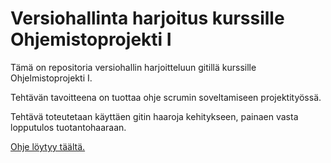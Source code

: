 # Versiohallinta harjoitus kurssille Ohjemistoprojekti I

Tämä on repositoria versiohallin harjoitteluun gitillä kurssille Ohjelmistoprojekti I.

Tehtävän tavoitteena on tuottaa ohje scrumin soveltamiseen projektityössä.

Tehtävä toteutetaan käyttäen gitin haaroja kehitykseen, painaen vasta lopputulos tuotantohaaraan.

[Ohje löytyy täältä.](/scrum.md)



